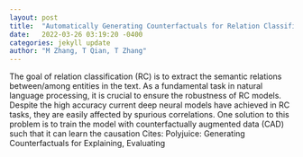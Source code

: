 ```yaml
---
layout: post
title:  "Automatically Generating Counterfactuals for Relation Classification"
date:   2022-03-26 03:19:20 -0400
categories: jekyll update
author: "M Zhang, T Qian, T Zhang"
---
```

The goal of relation classification (RC) is to extract the semantic relations between/among entities in the text. As a fundamental task in natural language processing, it is crucial to ensure the robustness of RC models. Despite the high accuracy current deep neural models have achieved in RC tasks, they are easily affected by spurious correlations. One solution to this problem is to train the model with counterfactually augmented data (CAD) such that it can learn the causation Cites: Polyjuice: Generating Counterfactuals for Explaining, Evaluating